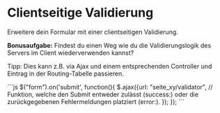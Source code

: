 # Clientseitige Validierung

Erweitere dein Formular mit einer clientseitigen Validierung.

**Bonusaufgabe:** Findest du einen Weg wie du die Validierungslogik des Servers im Client wiederverwenden kannst?

Tipp: Dies kann z.B. via Ajax und einem entsprechenden Controller und Eintrag in der Routing-Tabelle passieren.

´´´js $\("form"\).on\('submit', function\(\){ $.ajax\({url: "seite\_xy/validator", // Funktion, welche den Submit entweder zulässt \(success:\) oder die zurückgegebenen Fehlermeldungen platziert \(error:\). }\); }\); ´´´


